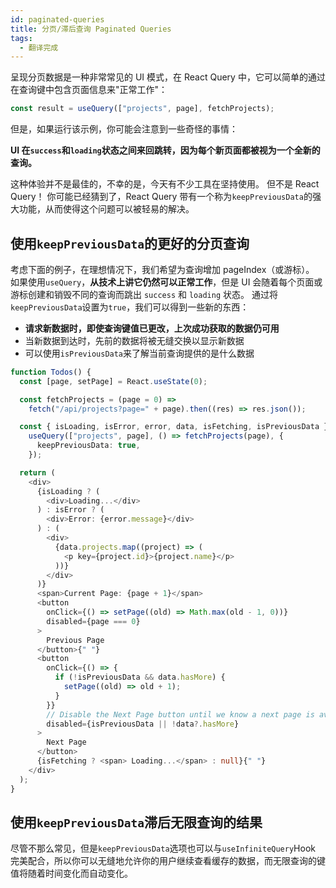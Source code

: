 ```yaml
---
id: paginated-queries
title: 分页/滞后查询 Paginated Queries
tags:
  - 翻译完成
---
```


呈现分页数据是一种非常常见的 UI 模式，在 React Query 中，它可以简单的通过在查询键中包含页面信息来"正常工作"：

```ts
const result = useQuery(["projects", page], fetchProjects);
```

但是，如果运行该示例，你可能会注意到一些奇怪的事情：

**UI 在`success`和`loading`状态之间来回跳转，因为每个新页面都被视为一个全新的查询。**

这种体验并不是最佳的，不幸的是，今天有不少工具在坚持使用。
但不是 React Query！
你可能已经猜到了，React Query 带有一个称为`keepPreviousData`的强大功能，从而使得这个问题可以被轻易的解决。

## 使用`keepPreviousData`的更好的分页查询

考虑下面的例子，在理想情况下，我们希望为查询增加 pageIndex（或游标）。
如果使用`useQuery`，**从技术上讲它仍然可以正常工作**，但是 UI 会随着每个页面或游标创建和销毁不同的查询而跳出 `success` 和 `loading` 状态。
通过将`keepPreviousData`设置为`true`，我们可以得到一些新的东西：

- **请求新数据时，即使查询键值已更改，上次成功获取的数据仍可用**
- 当新数据到达时，先前的数据将被无缝交换以显示新数据
- 可以使用`isPreviousData`来了解当前查询提供的是什么数据

```ts
function Todos() {
  const [page, setPage] = React.useState(0);

  const fetchProjects = (page = 0) =>
    fetch("/api/projects?page=" + page).then((res) => res.json());

  const { isLoading, isError, error, data, isFetching, isPreviousData } =
    useQuery(["projects", page], () => fetchProjects(page), {
      keepPreviousData: true,
    });

  return (
    <div>
      {isLoading ? (
        <div>Loading...</div>
      ) : isError ? (
        <div>Error: {error.message}</div>
      ) : (
        <div>
          {data.projects.map((project) => (
            <p key={project.id}>{project.name}</p>
          ))}
        </div>
      )}
      <span>Current Page: {page + 1}</span>
      <button
        onClick={() => setPage((old) => Math.max(old - 1, 0))}
        disabled={page === 0}
      >
        Previous Page
      </button>{" "}
      <button
        onClick={() => {
          if (!isPreviousData && data.hasMore) {
            setPage((old) => old + 1);
          }
        }}
        // Disable the Next Page button until we know a next page is available
        disabled={isPreviousData || !data?.hasMore}
      >
        Next Page
      </button>
      {isFetching ? <span> Loading...</span> : null}{" "}
    </div>
  );
}
```

## 使用`keepPreviousData`滞后无限查询的结果

尽管不那么常见，但是`keepPreviousData`选项也可以与`useInfiniteQuery`Hook 完美配合，所以你可以无缝地允许你的用户继续查看缓存的数据，而无限查询的键值将随着时间变化而自动变化。
